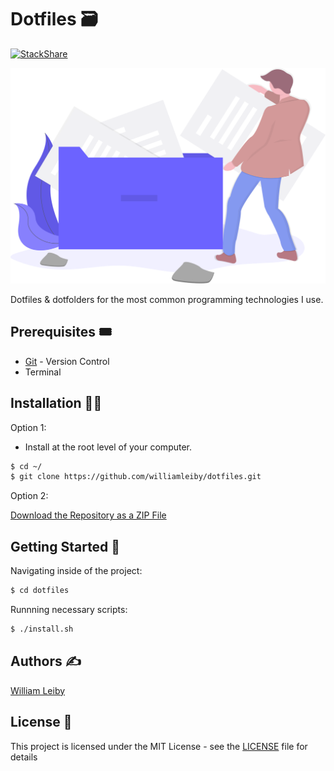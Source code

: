 # Dotfiles 🗃
[![StackShare](https://img.shields.io/badge/tech-stack-0690fa.svg?style=flat)](https://stackshare.io/williamleiby/dotfiles)

![Dotfiles Drawing](dotfiles.svg)


Dotfiles & dotfolders for the most common programming technologies I use.

## Prerequisites 🎟

* [Git](https://git-scm.com) - Version Control
* Terminal

## Installation 👷‍♂️

Option 1:
* Install at the root level of your computer.
```bash
$ cd ~/
$ git clone https://github.com/williamleiby/dotfiles.git
```

Option 2:

[Download the Repository as a ZIP File](https://github.com/williamleiby/dotfiles/archive/master.zip)

## Getting Started 🐣

Navigating inside of the project:

```bash
$ cd dotfiles
```

Runnning necessary scripts:

```bash
$ ./install.sh
```

## Authors ✍️

[William Leiby](https://github.com/williamleiby)

## License 📄

This project is licensed under the MIT License - see the [LICENSE](LICENSE) file for details
